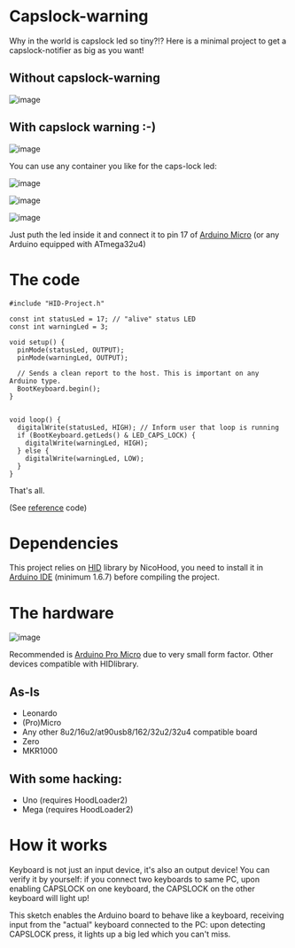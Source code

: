 # Capslock-warning
Why in the world is capslock led so tiny?!? Here is a minimal project to get a capslock-notifier as big as you want!

## Without capslock-warning

![image](https://github.com/user-attachments/assets/2d9db0d6-b711-4153-be24-ce27355a031e)

## With capslock warning :-)

![image](https://github.com/user-attachments/assets/118a62d6-a1f4-4f2f-bea3-c8a582432003)

You can use any container you like for the caps-lock led:

![image](https://github.com/user-attachments/assets/5a2deb35-899d-4497-bd71-f3c26ec3e161)

![image](https://github.com/user-attachments/assets/597c4fa3-fd73-468c-bb48-697386a2875a)

![image](https://github.com/user-attachments/assets/7ea8f7a5-9cee-4d53-8fc0-2f9bbdf81aab)

Just puth the led inside it and connect it to pin 17 of [Arduino Micro](https://docs.arduino.cc/hardware/micro/) (or any Arduino equipped with ATmega32u4)

# The code

```
#include "HID-Project.h"

const int statusLed = 17; // "alive" status LED
const int warningLed = 3;

void setup() {
  pinMode(statusLed, OUTPUT);
  pinMode(warningLed, OUTPUT);

  // Sends a clean report to the host. This is important on any Arduino type.
  BootKeyboard.begin();
}


void loop() {
  digitalWrite(statusLed, HIGH); // Inform user that loop is running
  if (BootKeyboard.getLeds() & LED_CAPS_LOCK) {
    digitalWrite(warningLed, HIGH);
  } else {
    digitalWrite(warningLed, LOW);
  }
}
```

That's all.

(See [reference](https://github.com/NicoHood/HID/blob/master/examples/Keyboard/KeyboardLed/KeyboardLed.ino) code)

# Dependencies

This project relies on  [HID](https://github.com/NicoHood/HID) library by NicoHood, you need to install it in [Arduino IDE](https://www.arduino.cc/en/software) (minimum 1.6.7) before compiling the project.

# The hardware

![image](https://github.com/user-attachments/assets/5fdf49f0-f758-4637-9025-b42b07098e8b)

 Recommended is [Arduino Pro Micro](https://docs.arduino.cc/hardware/micro/) due to very small form factor. Other devices compatible with HIDlibrary.

## As-Is
- Leonardo
- (Pro)Micro
- Any other 8u2/16u2/at90usb8/162/32u2/32u4 compatible board
- Zero
- MKR1000

## With some hacking:
   - Uno (requires HoodLoader2)
   - Mega (requires HoodLoader2)
 


# How it works

Keyboard is not just an input device, it's also an output device! You can verify it by yourself: if you connect two keyboards to same PC, upon enabling CAPSLOCK on one keyboard, the CAPSLOCK on the other keyboard will light up!

This sketch enables the Arduino board to behave like a keyboard, receiving input from the "actual" keyboard connected to the PC: upon detecting CAPSLOCK press, it lights up a big led which you can't miss.




